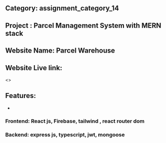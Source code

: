 ## Category: assignment_category_14

## Project : Parcel Management System with MERN stack

## Website Name: Parcel Warehouse

## Website Live link:

<>

## Features:

-

### Frontend: React js, Firebase, tailwind , react router dom

### Backend: express js, typescript, jwt, mongoose

